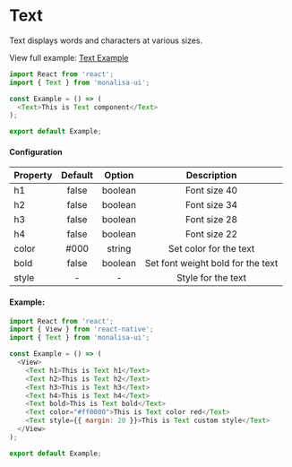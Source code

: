 # Text

Text displays words and characters at various sizes.

View full example: [Text Example](https://github.com/tuantvk/monalisa-ui/blob/master/example/Text/index.js)

```javascript
import React from 'react';
import { Text } from 'monalisa-ui';

const Example = () => (
  <Text>This is Text component</Text>
);

export default Example;
```

#### Configuration

| Property      | Default       | Option    | Description  |
| ------------- |:-------------:|:---------:|:------------:|
| h1            | false         | boolean   | Font size 40 |
| h2            | false         | boolean   | Font size 34 |
| h3            | false         | boolean   | Font size 28 |
| h4            | false         | boolean   | Font size 22 |
| color         | #000          | string    | Set color for the text |
| bold          | false         | boolean   | Set font weight bold for the text |
| style         | -             | -         | Style for the text |


#### Example:

```javascript
import React from 'react';
import { View } from 'react-native';
import { Text } from 'monalisa-ui';

const Example = () => (
  <View>
    <Text h1>This is Text h1</Text>
    <Text h2>This is Text h2</Text>
    <Text h3>This is Text h3</Text>
    <Text h4>This is Text h4</Text>
    <Text bold>This is Text bold</Text>
    <Text color="#ff0000">This is Text color red</Text>
    <Text style={{ margin: 20 }}>This is Text custom style</Text>
  </View>
);

export default Example;
```